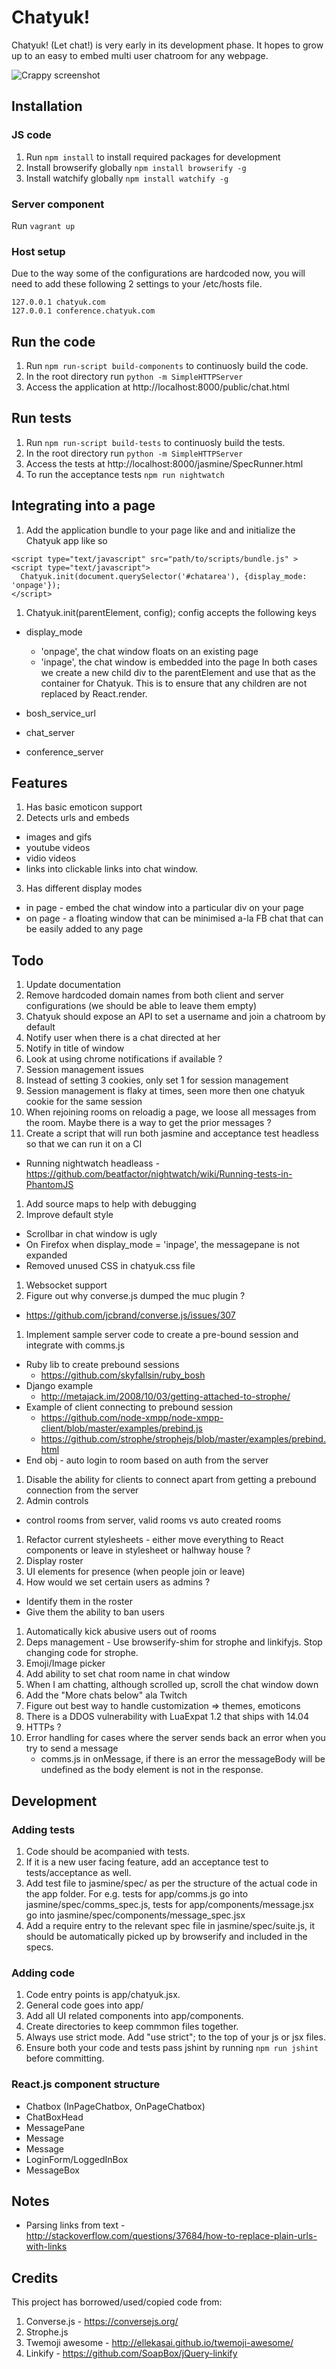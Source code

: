 # Chatyuk!

Chatyuk! (Let chat!) is very early in its development phase. It hopes to grow up to an easy to embed multi user chatroom for any webpage.

![Crappy screenshot](/docs/imgs/screenshot.png?raw=true "Crappy screenshot")

## Installation

### JS code

1. Run `npm install` to install required packages for development
2. Install browserify globally `npm install browserify -g`
3. Install watchify globally `npm install watchify -g`


### Server component

Run `vagrant up`

### Host setup

Due to the way some of the configurations are hardcoded now, you will need to add these following 2 settings to your /etc/hosts file. 

```
127.0.0.1 chatyuk.com
127.0.0.1 conference.chatyuk.com
```

## Run the code

1. Run `npm run-script build-components` to continuosly build the code.
2. In the root directory run `python -m SimpleHTTPServer`
3. Access the application at http://localhost:8000/public/chat.html

## Run tests

1. Run `npm run-script build-tests` to continuosly build the tests.
2. In the root directory run `python -m SimpleHTTPServer`
3. Access the tests at http://localhost:8000/jasmine/SpecRunner.html
4. To run the acceptance tests `npm run nightwatch`

## Integrating into a page

1. Add the application bundle to your page like and and initialize the Chatyuk app like so
```
<script type="text/javascript" src="path/to/scripts/bundle.js" >
<script type="text/javascript">
  Chatyuk.init(document.querySelector('#chatarea'), {display_mode: 'onpage'});
</script>
```
1. Chatyuk.init(parentElement, config);
config accepts the following keys

  * display_mode 
    - 'onpage', the chat window floats on an existing page
    - 'inpage', the chat window is embedded into the page
    In both cases we create a new child div to the parentElement 
    and use that as the container for Chatyuk. This is to ensure that any children are not replaced by React.render.

  * bosh_service_url
  * chat_server
  * conference_server

## Features

1. Has basic emoticon support
2. Detects urls and embeds 
  - images and gifs
  - youtube videos
  - vidio videos
  - links into clickable links
  into chat window.
3. Has different display modes
  - in page - embed the chat window into a particular div on your page
  - on page - a floating window that can be minimised a-la FB chat that can be easily added to any page

## Todo

1. Update documentation
  1. Remove hardcoded domain names from both client and server configurations (we should be able to leave them empty)
1. Chatyuk should expose an API to set a username and join a chatroom by default
1. Notify user when there is a chat directed at her
  1. Notify in title of window 
  1. Look at using chrome notifications if available ?
1. Session management issues
  1. Instead of setting 3 cookies, only set 1 for session management
  1. Session management is flaky at times, seen more then one chatyuk cookie for the same session
  1. When rejoining rooms on reloadig a page, we loose all messages from the room. Maybe there is a way to get the prior messages ?
1. Create a script that will run both jasmine and acceptance test headless so that we can run it on a CI
  - Running nightwatch headleass - https://github.com/beatfactor/nightwatch/wiki/Running-tests-in-PhantomJS
1. Add source maps to help with debugging
1. Improve default style 
  - Scrollbar in chat window is ugly
  - On Firefox when display_mode = 'inpage', the messagepane is not expanded
  - Removed unused CSS in chatyuk.css file
1. Websocket support
1. Figure out why converse.js dumped the muc plugin ?
  - https://github.com/jcbrand/converse.js/issues/307
1. Implement sample server code to create a pre-bound session and integrate with comms.js
  - Ruby lib to create prebound sessions
    - https://github.com/skyfallsin/ruby_bosh
  - Django example
    - http://metajack.im/2008/10/03/getting-attached-to-strophe/
  - Example of client connecting to prebound session 
    - https://github.com/node-xmpp/node-xmpp-client/blob/master/examples/prebind.js
    - https://github.com/strophe/strophejs/blob/master/examples/prebind.html
  - End obj - auto login to room based on auth from the server
1. Disable the ability for clients to connect apart from getting a prebound connection from the server
1. Admin controls
  - control rooms from server, valid rooms vs auto created rooms
1. Refactor current stylesheets - either move everything to React components or leave in stylesheet or halhway house ? 
1. Display roster
1. UI elements for presence (when people join or leave)
1. How would we set certain users as admins ?
  - Identify them in the roster
  - Give them the ability to ban users 
1. Automatically kick abusive users out of rooms
1. Deps management - Use browserify-shim for strophe and linkifyjs. Stop changing code for strophe.
1. Emoji/Image picker
1. Add ability to set chat room name in chat window
1. When I am chatting, although scrolled up, scroll the chat window down
1. Add the "More chats below" ala Twitch
1. Figure out best way to handle customization => themes, emoticons 
1. There is a DDOS vulnerability with LuaExpat 1.2 that ships with 14.04
1. HTTPs ?
1. Error handling for cases where the server sends back an error when you try to send a message
    - comms.js in onMessage, if there is an error the messageBody will be undefined as the body element is not in the response. 

## Development

### Adding tests

1. Code should be acompanied with tests.
1. If it is a new user facing feature, add an acceptance test to tests/acceptance as well.
1. Add test file to jasmine/spec/ as per the structure of the actual code in the app folder. For e.g. tests for app/comms.js go into  jasmine/spec/comms_spec.js, tests for app/components/message.jsx go into jasmine/spec/components/message_spec.jsx
1. Add a require entry to the relevant spec file in jasmine/spec/suite.js, it should be automatically picked up by browserify and included in the specs.

### Adding code

1. Code entry points is app/chatyuk.jsx.
1. General code goes into app/
1. Add all UI related components into app/components.
1. Create directories to keep commmon files together.
1. Always use strict mode. Add "use strict"; to the top of your js or jsx files.
1. Ensure both your code and tests pass jshint by running `npm run jshint` before committing.


### React.js component structure

 - Chatbox (InPageChatbox, OnPageChatbox)
  - ChatBoxHead
  - MessagePane
   - Message
   - Message
  - LoginForm/LoggedInBox
  - MessageBox

## Notes

  - Parsing links from text - http://stackoverflow.com/questions/37684/how-to-replace-plain-urls-with-links


## Credits

This project has borrowed/used/copied code from:

1. Converse.js - https://conversejs.org/
1. Strophe.js
1. Twemoji awesome - http://ellekasai.github.io/twemoji-awesome/
1. Linkify - https://github.com/SoapBox/jQuery-linkify
